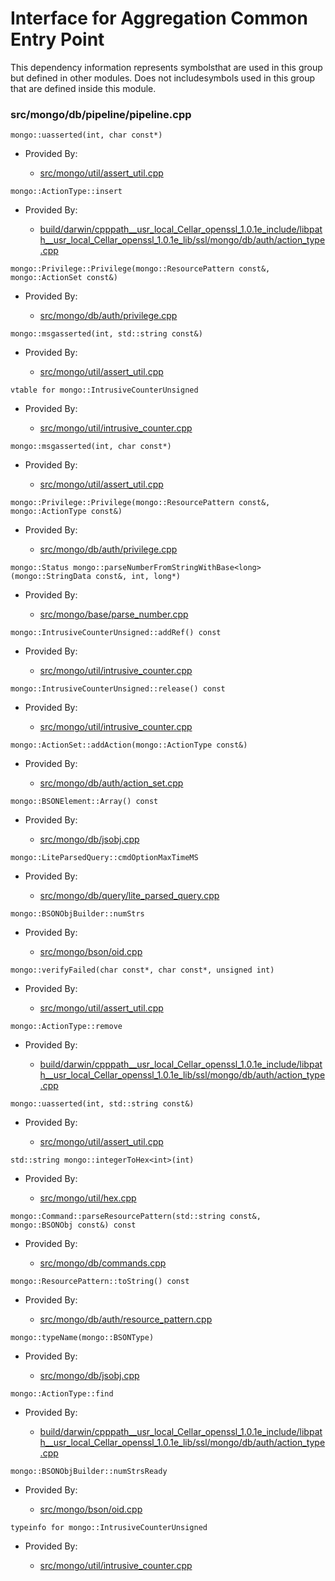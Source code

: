 
# Interface for Aggregation Common Entry Point
This dependency information represents symbolsthat are used in this group but defined in other modules.  Does not includesymbols used in this group that are defined inside this module.

### src/mongo/db/pipeline/pipeline.cpp

<div></div>

    mongo::uasserted(int, char const*)

- Provided By:

    - [src/mongo/util/assert\_util.cpp](../../../utilities/utilities)

<div></div>

    mongo::ActionType::insert

- Provided By:

    - [build/darwin/cpppath\_\_usr\_local\_Cellar\_openssl\_1.0.1e\_include/libpath\_\_usr\_local\_Cellar\_openssl\_1.0.1e\_lib/ssl/mongo/db/auth/action\_type.cpp](../../../security/authorization)

<div></div>

    mongo::Privilege::Privilege(mongo::ResourcePattern const&, mongo::ActionSet const&)

- Provided By:

    - [src/mongo/db/auth/privilege.cpp](../../../security/authorization)

<div></div>

    mongo::msgasserted(int, std::string const&)

- Provided By:

    - [src/mongo/util/assert\_util.cpp](../../../utilities/utilities)

<div></div>

    vtable for mongo::IntrusiveCounterUnsigned

- Provided By:

    - [src/mongo/util/intrusive\_counter.cpp](../../../utilities/utilities)

<div></div>

    mongo::msgasserted(int, char const*)

- Provided By:

    - [src/mongo/util/assert\_util.cpp](../../../utilities/utilities)

<div></div>

    mongo::Privilege::Privilege(mongo::ResourcePattern const&, mongo::ActionType const&)

- Provided By:

    - [src/mongo/db/auth/privilege.cpp](../../../security/authorization)

<div></div>

    mongo::Status mongo::parseNumberFromStringWithBase<long>(mongo::StringData const&, int, long*)

- Provided By:

    - [src/mongo/base/parse\_number.cpp](../../../utilities/base\_utilites)

<div></div>

    mongo::IntrusiveCounterUnsigned::addRef() const

- Provided By:

    - [src/mongo/util/intrusive\_counter.cpp](../../../utilities/utilities)

<div></div>

    mongo::IntrusiveCounterUnsigned::release() const

- Provided By:

    - [src/mongo/util/intrusive\_counter.cpp](../../../utilities/utilities)

<div></div>

    mongo::ActionSet::addAction(mongo::ActionType const&)

- Provided By:

    - [src/mongo/db/auth/action\_set.cpp](../../../security/authorization)

<div></div>

    mongo::BSONElement::Array() const

- Provided By:

    - [src/mongo/db/jsobj.cpp](../../../bson/bson)

<div></div>

    mongo::LiteParsedQuery::cmdOptionMaxTimeMS

- Provided By:

    - [src/mongo/db/query/lite\_parsed\_query.cpp](../../../queries/core\_query\_system)

<div></div>

    mongo::BSONObjBuilder::numStrs

- Provided By:

    - [src/mongo/bson/oid.cpp](../../../bson/bson)

<div></div>

    mongo::verifyFailed(char const*, char const*, unsigned int)

- Provided By:

    - [src/mongo/util/assert\_util.cpp](../../../utilities/utilities)

<div></div>

    mongo::ActionType::remove

- Provided By:

    - [build/darwin/cpppath\_\_usr\_local\_Cellar\_openssl\_1.0.1e\_include/libpath\_\_usr\_local\_Cellar\_openssl\_1.0.1e\_lib/ssl/mongo/db/auth/action\_type.cpp](../../../security/authorization)

<div></div>

    mongo::uasserted(int, std::string const&)

- Provided By:

    - [src/mongo/util/assert\_util.cpp](../../../utilities/utilities)

<div></div>

    std::string mongo::integerToHex<int>(int)

- Provided By:

    - [src/mongo/util/hex.cpp](../../../utilities/utilities)

<div></div>

    mongo::Command::parseResourcePattern(std::string const&, mongo::BSONObj const&) const

- Provided By:

    - [src/mongo/db/commands.cpp](../../../queries/database\_commands)

<div></div>

    mongo::ResourcePattern::toString() const

- Provided By:

    - [src/mongo/db/auth/resource\_pattern.cpp](../../../security/authorization)

<div></div>

    mongo::typeName(mongo::BSONType)

- Provided By:

    - [src/mongo/db/jsobj.cpp](../../../bson/bson)

<div></div>

    mongo::ActionType::find

- Provided By:

    - [build/darwin/cpppath\_\_usr\_local\_Cellar\_openssl\_1.0.1e\_include/libpath\_\_usr\_local\_Cellar\_openssl\_1.0.1e\_lib/ssl/mongo/db/auth/action\_type.cpp](../../../security/authorization)

<div></div>

    mongo::BSONObjBuilder::numStrsReady

- Provided By:

    - [src/mongo/bson/oid.cpp](../../../bson/bson)

<div></div>

    typeinfo for mongo::IntrusiveCounterUnsigned

- Provided By:

    - [src/mongo/util/intrusive\_counter.cpp](../../../utilities/utilities)
